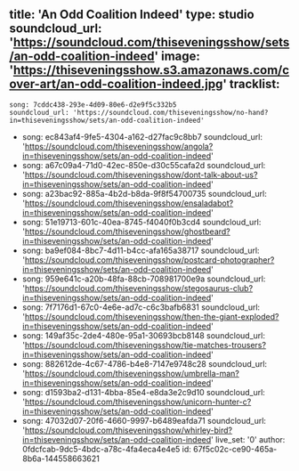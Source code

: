 title: 'An Odd Coalition Indeed'
type: studio
soundcloud_url: 'https://soundcloud.com/thiseveningsshow/sets/an-odd-coalition-indeed'
image: 'https://thiseveningsshow.s3.amazonaws.com/cover-art/an-odd-coalition-indeed.jpg'
tracklist:
  -
    song: 7cddc438-293e-4d09-80e6-d2e9f5c332b5
    soundcloud_url: 'https://soundcloud.com/thiseveningsshow/no-hand?in=thiseveningsshow/sets/an-odd-coalition-indeed'
  -
    song: ec843af4-9fe5-4304-a162-d27fac9c8bb7
    soundcloud_url: 'https://soundcloud.com/thiseveningsshow/angola?in=thiseveningsshow/sets/an-odd-coalition-indeed'
  -
    song: a67c09a4-71d0-42ec-850e-d30c55cafa2d
    soundcloud_url: 'https://soundcloud.com/thiseveningsshow/dont-talk-about-us?in=thiseveningsshow/sets/an-odd-coalition-indeed'
  -
    song: a23bac92-885a-4b2d-b8da-9f8f54700735
    soundcloud_url: 'https://soundcloud.com/thiseveningsshow/ensaladabot?in=thiseveningsshow/sets/an-odd-coalition-indeed'
  -
    song: 51e19713-601c-40ea-8745-f4040f0b3cd4
    soundcloud_url: 'https://soundcloud.com/thiseveningsshow/ghostbeard?in=thiseveningsshow/sets/an-odd-coalition-indeed'
  -
    song: ba9ef084-8bc7-4d11-b4cc-afa165a38717
    soundcloud_url: 'https://soundcloud.com/thiseveningsshow/postcard-photographer?in=thiseveningsshow/sets/an-odd-coalition-indeed'
  -
    song: 959e641c-a20b-48fa-88cb-708981700e9a
    soundcloud_url: 'https://soundcloud.com/thiseveningsshow/stegosaurus-club?in=thiseveningsshow/sets/an-odd-coalition-indeed'
  -
    song: 7f7176d1-67c0-4e6e-ad7c-c6c3bafb6831
    soundcloud_url: 'https://soundcloud.com/thiseveningsshow/then-the-giant-exploded?in=thiseveningsshow/sets/an-odd-coalition-indeed'
  -
    song: 149af35c-2de4-480e-95a1-30693bcb8148
    soundcloud_url: 'https://soundcloud.com/thiseveningsshow/tie-matches-trousers?in=thiseveningsshow/sets/an-odd-coalition-indeed'
  -
    song: 882612de-4c67-4786-b4e8-7147e9748c28
    soundcloud_url: 'https://soundcloud.com/thiseveningsshow/umbrella-man?in=thiseveningsshow/sets/an-odd-coalition-indeed'
  -
    song: d1593ba2-d131-4bba-85e4-e8da3e2c9d10
    soundcloud_url: 'https://soundcloud.com/thiseveningsshow/unicorn-hunter-c?in=thiseveningsshow/sets/an-odd-coalition-indeed'
  -
    song: 47032d07-20f6-4660-9997-b6489eafda71
    soundcloud_url: 'https://soundcloud.com/thiseveningsshow/whirley-bird?in=thiseveningsshow/sets/an-odd-coalition-indeed'
live_set: '0'
author: 0fdcfcab-9dc5-4bdc-a78c-4fa4eca4e4e5
id: 67f5c02c-ce90-465a-8b6a-144558663621
